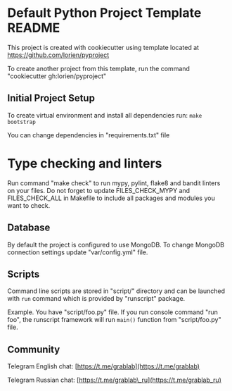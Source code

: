 # Default Python Project Template README

This project is created with cookiecutter using template located at https://github.com/lorien/pyproject

To create another project from this template, run the command "cookiecutter gh:lorien/pyproject"


## Initial Project Setup

To create virtual environment and install all dependencies run: `make bootstrap`

You can change dependencies in "requirements.txt" file


# Type checking and linters

Run command "make check" to run mypy, pylint, flake8 and bandit linters on your files. Do not forget
to update FILES\_CHECK\_MYPY and FILES\_CHECK\_ALL in Makefile to include all packages and modules
you want to check.


## Database

By default the project is configured to use MongoDB. To change MongoDB connection settings update "var/config.yml" file.


## Scripts

Command line scripts are stored in "script/" directory and can be launched with `run`
command which is provided by "runscript" package.

Example. You have "script/foo.py" file. If you run console command "run foo", the runscript
framework will run `main()` function from "script/foo.py" file.


## Community

Telegram English chat: [https://t.me/grablab](https://t.me/grablab)

Telegram Russian chat: [https://t.me/grablab\_ru](https://t.me/grablab_ru)
